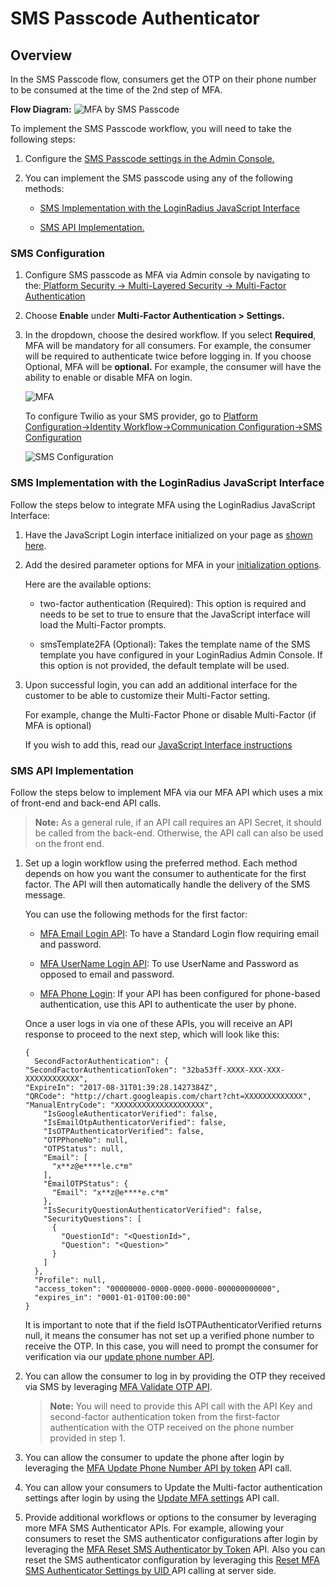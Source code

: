 # SMS Passcode Authenticator

## Overview

In the SMS Passcode flow, consumers get the OTP on their phone number to be consumed at the time of the 2nd step of MFA.

**Flow Diagram:**
![MFA by SMS Passcode](https://apidocs.lrcontent.com/images/MFA-by-SMS-Passcode_802610302d15010e9-85108984-1_189197801965bc94f7aadd12.74528411.png "MFA by SMS Passcode")

To implement the SMS Passcode workflow, you will need to take the following steps:

1. Configure the [SMS Passcode settings in the Admin Console.](https://adminconsole.loginradius.com/platform-security/multi-layered-security/multi-factor-authentication/sms-passcode)

2. You can implement the SMS passcode using any of the following methods:

   - [SMS Implementation with the LoginRadius JavaScript Interface](#smsimplementationwiththeloginradiusjavascriptinterface2)

   - [SMS API Implementation.](#smsapiimplementation3)

### SMS Configuration

1. Configure SMS passcode as MFA via Admin console by navigating to the:[ Platform Security → Multi-Layered Security → Multi-Factor Authentication](https://adminconsole.loginradius.com/platform-security/multi-layered-security/multi-factor-authentication/sms-passcode)

2. Choose **Enable** under **Multi-Factor Authentication > Settings.**

3. In the dropdown, choose the desired workflow. If you select **Required**, MFA will be mandatory for all consumers. For example, the consumer will be required to authenticate twice before logging in. If you choose Optional, MFA will be **optional.** For example, the consumer will have the ability to enable or disable MFA on login.

   ![MFA](https://apidocs.lrcontent.com/images/Multi-Factor-authentication-LoginRadius-User-Dashboard_685462bb27ab2e4870.36616272.png "MFA")

   To configure Twilio as your SMS provider, go to [Platform Configuration→Identity Workflow→Communication Configuration→SMS Configuration](https://adminconsole.loginradius.com/platform-configuration/identity-workflow/communication-configuration/sms-configuration)

   ![SMS Configuration](https://apidocs.lrcontent.com/images/2--SMS-Configuration_31814610306c7d2e4d5.86864674.png "SMS Configuration")

### SMS Implementation with the LoginRadius JavaScript Interface

Follow the steps below to integrate MFA using the LoginRadius JavaScript Interface:

1. Have the JavaScript Login interface initialized on your page as [shown here](/api/v2/user-registration/user-registration-getting-started#login6).

2. Add the desired parameter options for MFA in your [initialization options](/api/v2/user-registration/user-registration-getting-started#initializationofloginradiusobject3).

   Here are the available options:

   - two-factor authentication (Required): This option is required and needs to be set to true to ensure that the JavaScript interface will load the Multi-Factor prompts.

   - smsTemplate2FA (Optional): Takes the template name of the SMS template you have configured in your LoginRadius Admin Console. If this option is not provided, the default template will be used.

3. Upon successful login, you can add an additional interface for the customer to be able to customize their Multi-Factor setting.

   For example, change the Multi-Factor Phone or disable Multi-Factor (if MFA is optional)

   If you wish to add this, read our [JavaScript Interface instructions](/api/v2/user-registration/user-registration-getting-started#createtwofactorauthentication26)

### SMS API Implementation

Follow the steps below to implement MFA via our MFA API which uses a mix of front-end and back-end API calls.

> **Note:** As a general rule, if an API call requires an API Secret, it should be called from the back-end. Otherwise, the API call can also be used on the front end.

1. Set up a login workflow using the preferred method. Each method depends on how you want the consumer to authenticate for the first factor. The API will then automatically handle the delivery of the SMS message.

   You can use the following methods for the first factor:

   - [MFA Email Login API](/api/v2/user-registration/2fa-email-login): To have a Standard Login flow requiring email and password.

   - [MFA UserName Login API](/api/v2/user-registration/2fa-user-name-login): To use UserName and Password as opposed to email and password.

   - [MFA Phone Login](/api/v2/user-registration/2fa-phone-login): If your API has been configured for phone-based authentication, use this API to authenticate the user by phone.

   Once a user logs in via one of these APIs, you will receive an API response to proceed to the next step, which will look like this:

   ```
   {
     SecondFactorAuthentication": {
   "SecondFactorAuthenticationToken": "32ba53ff-XXXX-XXX-XXX-XXXXXXXXXXXX",
   "ExpireIn": "2017-08-31T01:39:28.1427384Z",
   "QRCode": "http://chart.googleapis.com/chart?cht=XXXXXXXXXXXXX",
   "ManualEntryCode": "XXXXXXXXXXXXXXXXXXXX",
       "IsGoogleAuthenticatorVerified": false,
       "IsEmailOtpAuthenticatorVerified": false,
       "IsOTPAuthenticatorVerified": false,
       "OTPPhoneNo": null,
       "OTPStatus": null,
       "Email": [
         "x**z@e****le.c*m"
       ],
       "EmailOTPStatus": {
         "Email": "x**z@e****e.c*m"
       },
       "IsSecurityQuestionAuthenticatorVerified": false,
       "SecurityQuestions": [
         {
           "QuestionId": "<QuestionId>",
           "Question": "<Question>"
         }
       ]
     },
     "Profile": null,
     "access_token": "00000000-0000-0000-0000-000000000000",
     "expires_in": "0001-01-01T00:00:00"
   }
   ```

   It is important to note that if the field IsOTPAuthenticatorVerified returns null, it means the consumer has not set up a verified phone number to receive the OTP. In this case, you will need to prompt the consumer for verification via our [update phone number API](/api/v2/customer-identity-api/multi-factor-authentication/sms-authenticator/mfa-update-phone-number/).

2. You can allow the consumer to log in by providing the OTP they received via SMS by leveraging [MFA Validate OTP API](/api/v2/customer-identity-api/multi-factor-authentication/mfa-validate-otp).

   > **Note:** You will need to provide this API call with the API Key and second-factor authentication token from the first-factor authentication with the OTP received on the phone number provided in step 1.

3. You can allow the consumer to update the phone after login by leveraging the [MFA Update Phone Number API by token](/api/v2/customer-identity-api/multi-factor-authentication/sms-authenticator/mfa-update-phone-number-by-token/) API call.

4. You can allow your consumers to Update the Multi-factor authentication settings after login by using the [Update MFA settings](/api/v2/customer-identity-api/multi-factor-authentication/sms-authenticator/update-mfa-setting/) API call.

5. Provide additional workflows or options to the consumer by leveraging more MFA SMS Authenticator APIs. For example, allowing your consumers to reset the SMS authenticator configurations after login by leveraging the [MFA Reset SMS Authenticator by Token](/api/v2/customer-identity-api/multi-factor-authentication/sms-authenticator/mfa-reset-sms-authenticator-by-token/) API. Also you can reset the SMS authenticator configuration by leveraging this [Reset MFA SMS Authenticator Settings by UID ](/api/v2/customer-identity-api/multi-factor-authentication/sms-authenticator/mfa-reset-sms-authenticator-by-uid/)API calling at server side.
